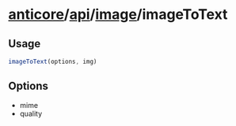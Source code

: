 # [anticore](../../../../../#reference)/[api](../../#reference)/[image](../#reference)/<a name="reference">imageToText</a>

## Usage

```js
imageToText(options, img)
```

## Options

* mime
* quality
